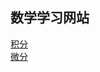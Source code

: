 ## 数学学习网站
[积分](https://www.integral-calculator.com/)  
[微分](https://www.derivative-calculator.net/)  
